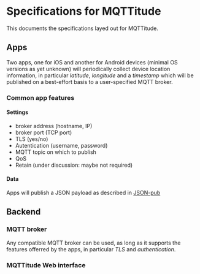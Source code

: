 # Specifications for MQTTitude

This documents the specifications layed out for MQTTitude.

## Apps

Two apps, one for iOS and another for Android devices (minimal OS versions as yet unknown) will periodically collect device location information, in particular _latitude_, _longitude_ and a _timestamp_ which will be published on a best-effort basis to a user-specified MQTT broker.

### Common app features

#### Settings

* broker address (hostname, IP)
* broker port (TCP port)
* TLS (yes/no)
* Autentication (username, password)
* MQTT topic on which to publish
* QoS
* Retain (under discussion: maybe not required)

#### Data

Apps will publish a JSON payload as described in [JSON-pub](json-pub.md)


## Backend

### MQTT broker

Any compatible MQTT broker can be used, as long as it supports the features offerred by the apps, in particular _TLS_ and _authentication_.

### MQTTitude Web interface
